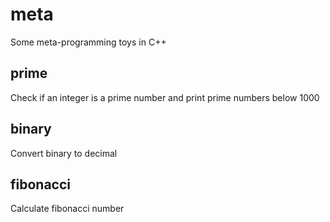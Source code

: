 # meta
Some meta-programming toys in C++

## prime

Check if an integer is a prime number and print prime numbers below 1000

## binary

Convert binary to decimal

## fibonacci

Calculate fibonacci number
